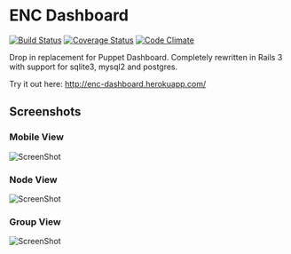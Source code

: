 # ENC Dashboard

[![Build Status](https://travis-ci.org/jbussdieker/ruby-enc.png?branch=master)](https://travis-ci.org/jbussdieker/ruby-enc)
[![Coverage Status](https://coveralls.io/repos/jbussdieker/ruby-enc/badge.png)](https://coveralls.io/r/jbussdieker/ruby-enc)
[![Code Climate](https://codeclimate.com/github/jbussdieker/ruby-enc.png)](https://codeclimate.com/github/jbussdieker/ruby-enc)

Drop in replacement for Puppet Dashboard. Completely rewritten in Rails 3 with support for sqlite3, mysql2 and postgres.

Try it out here: http://enc-dashboard.herokuapp.com/

## Screenshots

### Mobile View

![ScreenShot](https://raw.github.com/jbussdieker/ruby-enc/master/doc/mobile.png)

### Node View

![ScreenShot](https://raw.github.com/jbussdieker/ruby-enc/master/doc/node_view.png)

### Group View

![ScreenShot](https://raw.github.com/jbussdieker/ruby-enc/master/doc/group_view.png)
